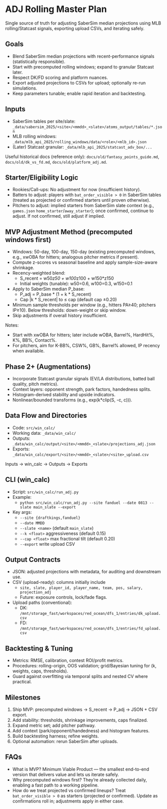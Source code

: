 # ADJ Rolling Master Plan

Single source of truth for adjusting SaberSim median projections using MLB rolling/Statcast signals, exporting upload CSVs, and iterating safely.

## Goals
- Blend SaberSim median projections with recent-performance signals (statistically responsible).
- Start with precomputed rolling windows; expand to granular Statcast later.
- Respect DK/FD scoring and platform nuances.
- Export adjusted projections to CSVs for upload; optionally re-run simulations.
- Keep parameters tunable; enable rapid iteration and backtesting.

## Inputs
- SaberSim tables per site/slate: `_data/sabersim_2025/<site>/<mmdd>_<slate>/atoms_output/tables/*.json`
- MLB rolling windows: `_data/mlb_api_2025/rolling_windows/data/<role>/<mlb_id>.json`
- (Later) Statcast granular: `_data/mlb_api_2025/statcast_adv_box/...`

Useful historical docs (reference only): `docs/old/fantasy_points_guide.md`, `docs/old/dk_vs_fd.md`, `docs/old/platform_adj.md`.

## Starter/Eligibility Logic
- Rookies/Call-ups: No adjustment for now (insufficient history).
- Batters to adjust: players with `bat_order_visible > 0` in SaberSim tables (treated as projected or confirmed starters until proven otherwise).
- Pitchers to adjust: implied starters from SaberSim slate context (e.g., `games.json` `home_starter`/`away_starter`); once confirmed, continue to adjust. If not confirmed, still adjust if implied.

## MVP Adjustment Method (precomputed windows first)
- Windows: 50-day, 100-day, 150-day (existing precomputed windows, e.g., xwOBA for hitters; analogous pitcher metrics if present).
- Compute z-scores vs seasonal baseline and apply sample-size-aware shrinkage.
- Recency-weighted blend:
  - S_recent = w50*z50 + w100*z100 + w150*z150
  - Initial weights (tunable): w50=0.6, w100=0.3, w150=0.1
- Apply to SaberSim median P_base:
  - P_adj = P_base * (1 + k * S_recent)
  - Cap |k * S_recent| to ≤ cap (default cap ±0.20)
- Minimum sample thresholds per window (e.g., hitters PA≥40; pitchers IP≥10). Below thresholds: down-weight or skip window.
- Skip adjustments if overall history insufficient.

Notes:
- Start with xwOBA for hitters; later include wOBA, Barrel%, HardHit%, K%, BB%, Contact%.
- For pitchers, aim for K-BB%, CSW%, GB%, Barrel% allowed, IP recency when available.

## Phase 2+ (Augmentations)
- Incorporate Statcast granular signals (EV/LA distributions, batted ball quality, pitch metrics).
- Context layers: opponent strength, park factors, handedness splits.
- Histogram-derived stability and upside indicators.
- Nonlinear/bounded transforms (e.g., exp(k*clip(S, -c, c))).

## Data Flow and Directories
- Code: `src/win_calc/`
- Working data: `_data/win_calc/`
- Outputs: `_data/win_calc/output/<site>/<mmdd>_<slate>/projections_adj.json`
- Exports: `_data/win_calc/export/<site>/<mmdd>_<slate>/<site>_upload.csv`

Inputs → win_calc → Outputs → Exports

## CLI (win_calc)
- Script: `src/win_calc/run_adj.py`
- Example:
  - `python src/win_calc/run_adj.py --site fanduel --date 0813 --slate main_slate --export`
- Key args:
  - `--site {draftkings,fanduel}`
  - `--date MMDD`
  - `--slate <name>` (default `main_slate`)
  - `--k <float>` aggressiveness (default 0.15)
  - `--cap <float>` max fractional tilt (default 0.20)
  - `--export` write upload CSV

## Output Contracts
- JSON: adjusted projections with metadata, for auditing and downstream use.
- CSV (upload-ready): columns initially include
  - `site, slate, player_id, player_name, team, pos, salary, projection_adj`
  - Future: exposure controls, lock/fade flags.
- Upload paths (conventional):
  - DK: `/mnt/storage_fast/workspaces/red_ocean/dfs_1/entries/dk_upload.csv`
  - FD: `/mnt/storage_fast/workspaces/red_ocean/dfs_1/entries/fd_upload.csv`

## Backtesting & Tuning
- Metrics: RMSE, calibration, contest ROI/profit metrics.
- Procedures: rolling-origin, OOS validation; grid/Bayesian tuning for (k, weights, caps, thresholds).
- Guard against overfitting via temporal splits and nested CV where practical.

## Milestones
1) Ship MVP: precomputed windows → S_recent → P_adj → JSON + CSV export.
2) Add stability: thresholds, shrinkage improvements, caps finalized.
3) Expand metric set; add pitcher pathway.
4) Add context (park/opponent/handedness) and histogram features.
5) Build backtesting harness; refine weights.
6) Optional automation: rerun SaberSim after uploads.

## FAQs
- What is MVP? Minimum Viable Product — the smallest end-to-end version that delivers value and lets us iterate safely.
- Why precomputed windows first? They’re already collected daily, enabling a fast path to a working pipeline.
- How do we treat projected vs confirmed lineups? Treat `bat_order_visible > 0` as starters (projected or confirmed). Update as confirmations roll in; adjustments apply in either case.
